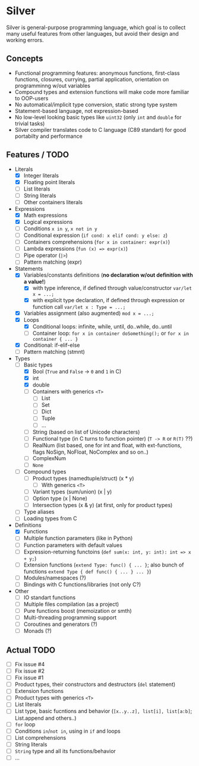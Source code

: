 # Silver
Silver is general-purpose programming language, which goal is to collect many useful features from other languages, but avoid their design and working errors.

## Concepts

- Functional programming features: anonymous functions, first-class functions, closures, currying, partial application, orientation on programminng w/out variables
- Compound types and extension functions will make code more familiar to OOP-users
- No automatical/implicit type conversion, static strong type system
- Statement-based language, not expression-based
- No low-level looking basic types like `uint32` (only `int` and `double` for trivial tasks)
- Silver compiler translates code to C language (C89 standart) for good portabilty and performance

## Features / TODO

- Literals
  - [x] Integer literals
  - [x] Floating point literals
  - [ ] List literals
  - [ ] String literals
  - [ ] Other containers literals
- Expressions
  - [x] Math expressions
  - [x] Logical expressions
  - [ ] Conditions `x in y`, `x not in y`
  - [ ] Conditional expression (`if cond: x elif cond: y else: z`)
  - [ ] Containers comprehensions (`for x in container: expr(x)`)
  - [ ] Lambda expressions (`fun (x) => expr(x)`)
  - [ ] Pipe operator (`|>`)
  - [ ] Pattern matching (expr)
- Statements
  - [x] Variables/constants definitions (**no declaration w/out definition with a value!**)
    - [x] with type inference, if defined through value/constructor `var/let x = ...;`
    - [x] with explicit type declaration, if defined through expression or function call `var/let x : Type = ...;`
  - [x] Variables assignment (also augmented) `mod x = ...;`
  - [x] Loops
    - [x] Conditional loops: infinite, while, until, do..while, do..until
    - [ ] Container loop: `for x in container doSomething();` or `for x in container { ... }`
  - [x] Conditional: if-elif-else
  - [ ] Pattern matching (stmnt)
- Types
  - [ ] Basic types
    - [x] Bool (`True` and `False` -> `0` and `1` in C)
    - [x] int
    - [x] double
    - [ ] Сontainers with generics `<T>`
      - [ ] List
      - [ ] Set
      - [ ] Dict
      - [ ] Tuple
      - [ ] ...
    - [ ] String (based on list of Unicode characters)
    - [ ] Functional type (in C turns to function pointer) (`T -> R` or `R(T)` ??)
    - [ ] RealNum (list based, one for int and float, with ext-functions, flags NoSign, NoFloat, NoComplex and so on..)
    - [ ] ComplexNum
    - [ ] `None`
  - [ ] Compound types
    - [ ] Product types (namedtuple/struct) (x * y)
      - [ ] With generics `<T>`
    - [ ] Variant types (sum/union) (x | y)
    - [ ] Option type (x | None)
    - [ ] Intersection types (x & y) (at first, only for product types)
  - [ ] Type aliases
  - [ ] Loading types from C
- Definitions
  - [x] Functions
  - [ ] Multiple function parameters (like in Python)
  - [ ] Function parameters with default values
  - [ ] Expression-returning functoins (`def sum(x: int, y: int): int => x + y;`)
  - [ ] Extension functions (`extend Type: func() { ... }`; also bunch of functions `extend Type { def func() { ... } ... }`)
  - [ ] Modules/namespaces (?)
  - [ ] Bindings with C functions/libraries (not only C?)
- Other
  - [ ] IO standart functions
  - [ ] Multiple files compilation (as a project)
  - [ ] Pure functions boost (memoization or smth)
  - [ ] Multi-threading programming support
  - [ ] Coroutines and generators (?)
  - [ ] Monads (?)

## Actual TODO

- [ ] Fix issue #4
- [ ] Fix issue #2
- [ ] Fix issue #1
- [ ] Product types, their constructors and destructors (`del` statement)
- [ ] Extension functions
- [ ] Product types with generics `<T>`
- [ ] List literals
- [ ] List type, basic fucntions and behavior (`[x..y..z], list[i], list[a:b]`; List.append and others..)
- [ ] `for` loop
- [ ] Conditions `in`/`not in`, using in `if` and loops
- [ ] List comprehensions
- [ ] String literals
- [ ] `String` type and all its functions/behavior
- [ ] ...
